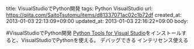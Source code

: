 title: VisualStudioでPython開発
tags: Python VisualStudio
url: https://qiita.com/SaitoTsutomu/items/d81337071ac02c1b72df
created_at: 2013-01-03 22:13:09+09:00
updated_at: 2013-01-03 22:16:22+09:00
body:

#VisualStudioでPython開発
[Python Tools for Visual Studio](http://pytools.codeplex.com/)をインストールすると、VisualStudioでPythonを使える。
 デバッグできる
 インテリセンス使える

